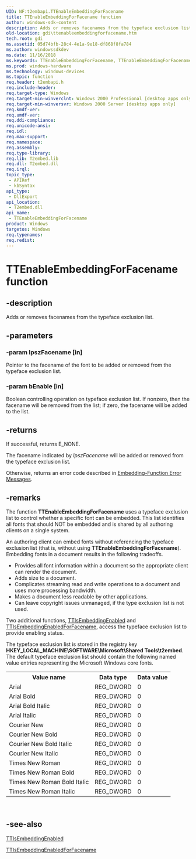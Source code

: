 ```yaml
---
UID: NF:t2embapi.TTEnableEmbeddingForFacename
title: TTEnableEmbeddingForFacename function
author: windows-sdk-content
description: Adds or removes facenames from the typeface exclusion list.
old-location: gdi\ttenableembeddingforfacename.htm
tech.root: gdi
ms.assetid: 05d74bfb-28c4-4e1a-9e18-df868f8fa784
ms.author: windowssdkdev
ms.date: 11/16/2018
ms.keywords: TTEnableEmbeddingForFacename, TTEnableEmbeddingForFacename function [Windows GDI], _win32_TTEnableEmbeddingForFacename, gdi.ttenableembeddingforfacename, t2embapi/TTEnableEmbeddingForFacename
ms.prod: windows-hardware
ms.technology: windows-devices
ms.topic: function
req.header: t2embapi.h
req.include-header: 
req.target-type: Windows
req.target-min-winverclnt: Windows 2000 Professional [desktop apps only]
req.target-min-winversvr: Windows 2000 Server [desktop apps only]
req.kmdf-ver: 
req.umdf-ver: 
req.ddi-compliance: 
req.unicode-ansi: 
req.idl: 
req.max-support: 
req.namespace: 
req.assembly: 
req.type-library: 
req.lib: T2embed.lib
req.dll: T2embed.dll
req.irql: 
topic_type:
 - APIRef
 - kbSyntax
api_type:
 - DllExport
api_location:
 - T2embed.dll
api_name:
 - TTEnableEmbeddingForFacename
product: Windows
targetos: Windows
req.typenames: 
req.redist: 
---
```


# TTEnableEmbeddingForFacename function


## -description


Adds or removes facenames from the typeface exclusion list.


## -parameters




### -param lpszFacename [in]

Pointer to the facename of the font to be added or removed from the typeface exclusion list.


### -param bEnable [in]

Boolean controlling operation on typeface exclusion list. If nonzero, then the facename will be removed from the list; if zero, the facename will be added to the list.


## -returns



If successful, returns E_NONE.

The facename indicated by <i>lpszFacename</i> will be added or removed from the typeface exclusion list.

Otherwise, returns an error code described in <a href="https://msdn.microsoft.com/71effafe-55a9-40ed-81c7-07278eba32d3">Embedding-Function Error Messages</a>.




## -remarks



The function <b>TTEnableEmbeddingForFacename</b> uses a typeface exclusion list to control whether a specific font can be embedded. This list identifies all fonts that should NOT be embedded and is shared by all authoring clients on a single system.

An authoring client can embed fonts without referencing the typeface exclusion list (that is, without using <b>TTEnableEmbeddingForFacename</b>). Embedding fonts in a document results in the following tradeoffs.

<ul>
<li>Provides all font information within a document so the appropriate client can render the document.</li>
<li>Adds size to a document.</li>
<li>Complicates streaming read and write operations to a document and uses more processing bandwidth.</li>
<li>Makes a document less readable by other applications.</li>
<li>Can leave copyright issues unmanaged, if the type exclusion list is not used.</li>
</ul>
Two additional functions, <a href="https://msdn.microsoft.com/f1e3112b-d840-45eb-bb99-416319ed9e15">TTIsEmbeddingEnabled</a> and <a href="https://msdn.microsoft.com/1f494bb1-62c4-45c4-b1a5-df6842d94dcc">TTIsEmbeddingEnabledForFacename</a>, access the typeface exclusion list to provide enabling status.

The typeface exclusion list is stored in the registry key <b>HKEY_LOCAL_MACHINE\SOFTWARE\Microsoft\Shared Tools\t2embed</b>. The default typeface exclusion list should contain the following named value entries representing the Microsoft Windows core fonts.

<table>
<tr>
<th>Value name</th>
<th>Data type</th>
<th>Data value</th>
</tr>
<tr>
<td>Arial</td>
<td>REG_DWORD</td>
<td>0</td>
</tr>
<tr>
<td>Arial Bold</td>
<td>REG_DWORD</td>
<td>0</td>
</tr>
<tr>
<td>Arial Bold Italic</td>
<td>REG_DWORD</td>
<td>0</td>
</tr>
<tr>
<td>Arial Italic</td>
<td>REG_DWORD</td>
<td>0</td>
</tr>
<tr>
<td>Courier New</td>
<td>REG_DWORD</td>
<td>0</td>
</tr>
<tr>
<td>Courier New Bold</td>
<td>REG_DWORD</td>
<td>0</td>
</tr>
<tr>
<td>Courier New Bold Italic</td>
<td>REG_DWORD</td>
<td>0</td>
</tr>
<tr>
<td>Courier New Italic</td>
<td>REG_DWORD</td>
<td>0</td>
</tr>
<tr>
<td>Times New Roman</td>
<td>REG_DWORD</td>
<td>0</td>
</tr>
<tr>
<td>Times New Roman Bold</td>
<td>REG_DWORD</td>
<td>0</td>
</tr>
<tr>
<td>Times New Roman Bold Italic</td>
<td>REG_DWORD</td>
<td>0</td>
</tr>
<tr>
<td>Times New Roman Italic</td>
<td>REG_DWORD</td>
<td>0</td>
</tr>
</table>
 




## -see-also




<a href="https://msdn.microsoft.com/f1e3112b-d840-45eb-bb99-416319ed9e15">TTIsEmbeddingEnabled</a>



<a href="https://msdn.microsoft.com/1f494bb1-62c4-45c4-b1a5-df6842d94dcc">TTIsEmbeddingEnabledForFacename</a>
 

 

